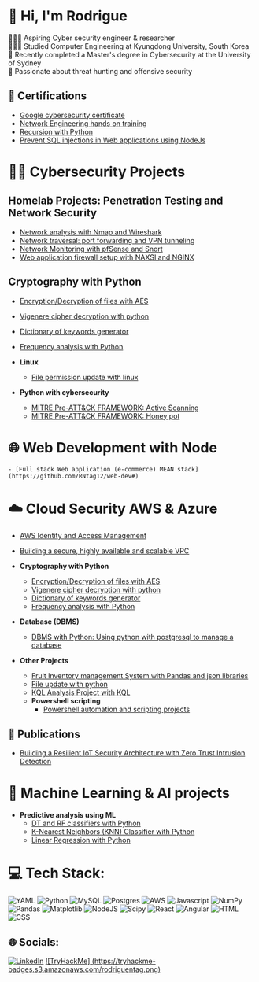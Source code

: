 # 💫 Hi, I'm Rodrigue
👩🏻‍💻 Aspiring Cyber security engineer & researcher<br>👩🏻‍🎓 Studied Computer Engineering at Kyungdong University, South Korea<br>🌱 Recently completed a Master's degree in Cybersecurity at the University of Sydney<br>🌷 Passionate about threat hunting and offensive security<br>

## 📜 Certifications

- [Google cybersecurity certificate](https://www.credly.com/go/9EzwLrIi)
- [Network Engineering hands on training](https://credsverse.com/credentials/9eb23030-6e1a-4e13-adc4-37dfee8813d6)
- [Recursion with Python](https://www.codecademy.com/profiles/ajax8120205765/certificates/178999765bc2aed426212106616dec03)
- [Prevent SQL injections in Web applications using NodeJs](https://www.codecademy.com/profiles/ajax8120205765/certificates/ad03234023f444689bb92126d8e30af7)

# 👨‍💻 Cybersecurity Projects
## Homelab Projects: Penetration Testing and Network Security
- [Network analysis with Nmap and Wireshark](https://github.com/RNtag12/pentesting/blob/main/week1_nmap_wireshark.md)
- [Network traversal: port forwarding and VPN tunneling](https://github.com/RNtag12/pentesting/blob/main/week2_network_traversal.md)
- [Network Monitoring with pfSense and Snort](https://github.com/RNtag12/pentesting/blob/main/week3_networking_monitoring.md)
- [Web application firewall setup with NAXSI and NGINX](https://github.com/RNtag12/pentesting/blob/main/week4_web_application_Firewall.md)
  
## Cryptography with Python
- [Encryption/Decryption of files with AES](https://github.com/RNtag12/AESPython)
- [Vigenere cipher decryption with python](https://github.com/RNtag12/Vigenere)
- [Dictionary of keywords generator](https://github.com/RNtag12/psswdgenerator)
- [Frequency analysis with Python](https://github.com/RNtag12/frequencyAnalysis)
- <b> Linux </b>
  - [File permission update with linux ](https://github.com/RNtag12/FilePermissionLinux)
 
- <b> Python with cybersecurity</b>
  - [MITRE Pre-ATT&CK FRAMEWORK: Active Scanning](https://github.com/RNtag12/ActiveScanning)
  - [MITRE Pre-ATT&CK FRAMEWORK: Honey pot](https://github.com/RNtag12/honeypotscan)
      
# 🌐 Web Development with Node  </b>
    - [Full stack Web application (e-commerce) MEAN stack](https://github.com/RNtag12/web-dev#)

# ☁️ Cloud Security AWS & Azure
  - [AWS Identity and Access Management](https://github.com/RNtag12/AWS-IAM)
  - [Building a secure, highly available and scalable VPC](https://github.com/RNtag12/VPC-AWS)

- <b> Cryptography with Python</b>
  - [Encryption/Decryption of files with AES](https://github.com/RNtag12/AESPython)
  - [Vigenere cipher decryption with python](https://github.com/RNtag12/Vigenere)
  - [Dictionary of keywords generator](https://github.com/RNtag12/psswdgenerator)
  - [Frequency analysis with Python](https://github.com/RNtag12/frequencyAnalysis)
- <b> Database (DBMS)  </b>
  - [DBMS with Python: Using python with postgresql to manage a database](https://github.com/RNtag12/DBproject)
- <b> Other Projects  </b>
  - [Fruit Inventory management System with Pandas and json libraries ](https://github.com/RNtag12/FIMSPython/tree/main)
  - [File update with python](https://github.com/RNtag12/UpdateFile/tree/main)
  - [KQL Analysis Project with KQL](https://github.com/RNtag12/KQL)
  - <b> Powershell scripting</b>
    - [Powershell automation and scripting projects](https://github.com/RNtag12/scriptingPwrshell)
   

## 📜 Publications

- [Building a Resilient IoT Security Architecture with Zero Trust Intrusion Detection](https://link.springer.com/chapter/10.1007/978-981-97-0573-3_45)
 
# 🎰 Machine Learning & AI projects
- <b> Predictive analysis using ML </b>
  - [DT and RF classifiers with Python](https://github.com/RNtag12/DT_python)
  - [K-Nearest Neighbors (KNN) Classifier with Python](https://github.com/RNtag12/KNN)
  - [Linear Regression with Python](https://github.com/RNtag12/linear_regression)

# 💻 Tech Stack:
![YAML](https://img.shields.io/badge/yaml-%23ffffff.svg?style=for-the-badge&logo=yaml&logoColor=151515) ![Python](https://img.shields.io/badge/python-3670A0?style=for-the-badge&logo=python&logoColor=ffdd54) ![MySQL](https://img.shields.io/badge/mysql-4479A1.svg?style=for-the-badge&logo=mysql&logoColor=white) ![Postgres](https://img.shields.io/badge/postgres-%23316192.svg?style=for-the-badge&logo=postgresql&logoColor=white) ![AWS](https://img.shields.io/badge/AWS-%23FF9900.svg?style=for-the-badge&logo=amazon-aws&logoColor=white) ![Javascript](https://img.shields.io/badge/Javascript-%FFFF00.svg?style=for-the-badge&logo=javascript&logoColor=%gray) ![NumPy](https://img.shields.io/badge/numpy-%23013243.svg?style=for-the-badge&logo=numpy&logoColor=white) ![Pandas](https://img.shields.io/badge/pandas-%23150458.svg?style=for-the-badge&logo=pandas&logoColor=white) ![Matplotlib](https://img.shields.io/badge/Matplotlib-%23ffffff.svg?style=for-the-badge&logo=Matplotlib&logoColor=black) ![NodeJS](https://img.shields.io/badge/Keras-%23D00000.svg?style=for-the-badge&logo=Keras&logoColor=white) ![Scipy](https://img.shields.io/badge/SciPy-%230C55A5.svg?style=for-the-badge&logo=scipy&logoColor=%white) ![React](https://img.shields.io/badge/react-%23150458.svg?style=for-the-badge&logo=React&logoColor=white) ![Angular](https://img.shields.io/badge/angular-%808080.svg?style=for-the-badge&logo=angular&logoColor=%white)
![HTML](https://img.shields.io/badge/html-3670A0?style=for-the-badge&logo=html&logoColor=white) ![CSS](https://img.shields.io/badge/css-4479A1.svg?style=for-the-badge&logo=css&logoColor=white)







## 🌐 Socials:
[![LinkedIn](https://img.shields.io/badge/LinkedIn-%230077B5.svg?logo=linkedin&logoColor=white)](https://linkedin.com/in/rodrigue-ntagashobotse-022017151/) 
[![TryHackMe] (https://tryhackme-badges.s3.amazonaws.com/rodriguentag.png)](https://tryhackme.com/api/v2/badges/public-profile?userPublicId=2614058)





